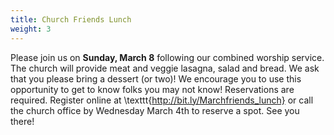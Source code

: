 ```yaml
---
title: Church Friends Lunch
weight: 3
---
```


Please join us on **Sunday, March 8** following our combined worship service. The church will provide meat and veggie lasagna, salad and bread. We ask that you please bring a dessert (or two)! We encourage you to use this opportunity to get to know folks you may not know! 
Reservations are required. Register online at \texttt{http://bit.ly/Marchfriends_lunch} or call the church office by Wednesday March 4th to reserve a spot. See you there!